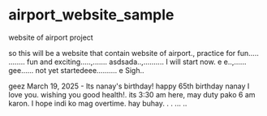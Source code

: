 # airport_website_sample
website of airport project

so this will be a website that contain website of airport., practice for fun.....
........
fun and exciting.....,.......
asdsada..,..........
I will start now. e e..,......
gee......
not yet startedeee..........
e
Sigh..

geez
March 19, 2025 - Its nanay's birthday! happy 65th birthday nanay I love you. wishing you good health!. its 3:30 am here, may duty pako 6 am karon. I hope indi ko mag overtime. hay buhay. . .
...
..
